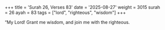 +++
title = 'Surah 26, Verses 83'
date = '2025-08-27'
weight = 3015
surah = 26
ayah = 83
tags = ["lord", "righteous", "wisdom"]
+++

“My Lord! Grant me wisdom, and join me with the righteous.